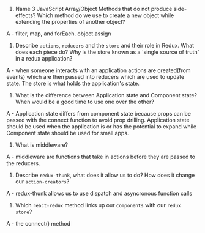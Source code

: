 1.  Name 3 JavaScript Array/Object Methods that do not produce side-effects? Which method do we use to create a new object while extending the properties of another object?

 A - filter, map, and forEach. object.assign

1.  Describe `actions`, `reducers` and the `store` and their role in Redux. What does each piece do? Why is the store known as a 'single source of truth' in a redux application?

 A - when someone interacts with an application actions are created(from events) which are then passed into reducers which are used to update state. The store is what holds the application's state.

1.  What is the difference between Application state and Component state? When would be a good time to use one over the other?

 A - Application state differs from component state because props can be passed with the connect function to avoid prop drilling.     Application state should be used when the application is or has the potential to expand while Component state should be used     for small apps.

1.  What is middleware?

 A - middleware are functions that take in actions before they are passed to the reducers.

1.  Describe `redux-thunk`, what does it allow us to do? How does it change our `action-creators`?

 A - redux-thunk allows us to use dispatch and asyncronous function calls

1.  Which `react-redux` method links up our `components` with our `redux store`?

 A - the connect() method